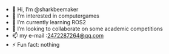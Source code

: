 - 👋 Hi, I’m @sharkbeemaker
- 👀 I’m interested in computergames
- 🌱 I’m currently learning ROS2
- 💞️ I’m looking to collaborate on some academic competitions
- 📫 my e-mail :2472287264@qq.com
- ⚡ Fun fact: nothing 

<!---
sharkbeemaker/sharkbeemaker is a ✨ special ✨ repository because its `README.md` (this file) appears on your GitHub profile.
You can click the Preview link to take a look at your changes.
--->
